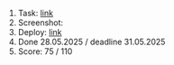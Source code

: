 1. Task: [link](https://github.com/)
2. Screenshot:
3. Deploy: [link](https://github.com/)
4. Done 28.05.2025 / deadline 31.05.2025
5. Score: 75 / 110

